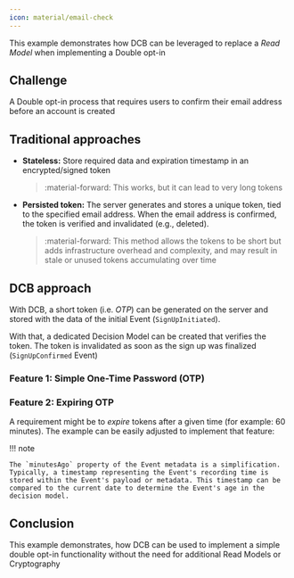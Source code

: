 ```yaml
---
icon: material/email-check
---
```

This example demonstrates how DCB can be leveraged to replace a <dfn title="Representation of data tailored for specific read operations, often denormalized for performance">Read Model</dfn> when implementing a Double opt-in

## Challenge

A Double opt-in process that requires users to confirm their email address before an account is created

## Traditional approaches

- **Stateless:** Store required data and expiration timestamp in an encrypted/signed token

    > :material-forward: This works, but it can lead to very long tokens

- **Persisted token:** The server generates and stores a unique token, tied to the specified email address. When the email address is confirmed, the token is verified and invalidated (e.g., deleted).

    > :material-forward: This method allows the tokens to be short but adds infrastructure overhead and complexity, and may result in stale or unused tokens accumulating over time

## DCB approach

With DCB, a short token (i.e. <dfn title="One-Time Password">OTP</dfn>) can be generated on the server and stored with the data of the initial Event (`SignUpInitiated`).

With that, a dedicated Decision Model can be created that verifies the token. The token is invalidated as soon as the sign up was finalized (`SignUpConfirmed` Event)

### Feature 1: Simple One-Time Password (OTP)

<script type="application/dcb+json">
{
    "meta": {
        "version": "1.0",
        "id": "opt_in_token_01"
    },
    "eventDefinitions": [
        {
            "name": "SignUpInitiated",
            "schema": {
                "type": "object",
                "properties": {
                    "emailAddress": {
                        "type": "string"
                    },
                    "otp": {
                        "type": "string"
                    },
                    "name": {
                        "type": "string"
                    }
                }
            },
            "tagResolvers": [
                "email:{data.emailAddress}",
                "otp:{data.otp}"
            ]
        },
        {
            "name": "SignUpConfirmed",
            "schema": {
                "type": "object",
                "properties": {
                    "emailAddress": {
                        "type": "string"
                    },
                    "otp": {
                        "type": "string"
                    },
                    "name": {
                        "type": "string"
                    }
                }
            },
            "tagResolvers": [
                "email:{data.emailAddress}",
                "otp:{data.otp}"
            ]
        }
    ],
    "commandDefinitions": [
        {
            "name": "confirmSignUp",
            "schema": {
                "type": "object",
                "properties": {
                    "emailAddress": {
                        "type": "string"
                    },
                    "otp": {
                        "type": "string"
                    }
                }
            }
        }
    ],
    "projections": [
        {
            "name": "pendingSignUp",
            "parameterSchema": {
                "type": "object",
                "properties": {
                    "emailAddress": {
                        "type": "string"
                    },
                    "otp": {
                        "type": "string"
                    }
                }
            },
            "stateSchema": {
                "type": "object",
                "properties": {
                    "data": {
                        "type": "object",
                        "properties": {
                            "name": {
                                "type": "string"
                            }
                        }
                    },
                    "otpUsed": {
                        "type": "boolean"
                    }
                }
            },
            "handlers": {
                "SignUpInitiated": "({data: event.data, otpUsed: false})",
                "SignUpConfirmed": "({...state, otpUsed: true})"
            },
            "tagFilters": [
                "email:{emailAddress}",
                "otp:{otp}"
            ]
        }
    ],
    "commandHandlerDefinitions": [
        {
            "commandName": "confirmSignUp",
            "decisionModels": [
                {
                    "name": "pendingSignUp",
                    "parameters": [
                        "command.emailAddress",
                        "command.otp"
                    ]
                }
            ],
            "constraintChecks": [
                {
                    "condition": "!state.pendingSignUp",
                    "errorMessage": "No pending sign-up for this OTP / email address"
                },
                {
                    "condition": "state.pendingSignUp.otpUsed",
                    "errorMessage": "OTP was already used"
                }
            ],
            "successEvent": {
                "type": "SignUpConfirmed",
                "data": {
                    "emailAddress": "{command.emailAddress}",
                    "otp": "{command.otp}",
                    "name": "{state.pendingSignUp.data.name}"
                }
            }
        }
    ],
    "testCases": [
        {
            "description": "Confirm SignUp for non-existing OTP",
            "givenEvents": null,
            "whenCommand": {
                "type": "confirmSignUp",
                "data": {
                    "emailAddress": "john.doe@example.com",
                    "otp": "000000"
                }
            },
            "thenExpectedError": "No pending sign-up for this OTP / email address"
        },
        {
            "description": "Confirm SignUp for OTP assigned to different email address",
            "givenEvents": [
                {
                    "type": "SignUpInitiated",
                    "data": {
                        "emailAddress": "john.doe@example.com",
                        "otp": "111111",
                        "name": "John Doe"
                    }
                }
            ],
            "whenCommand": {
                "type": "confirmSignUp",
                "data": {
                    "emailAddress": "jane.doe@example.com",
                    "otp": "111111"
                }
            },
            "thenExpectedError": "No pending sign-up for this OTP / email address"
        },
        {
            "description": "Confirm SignUp for already used OTP",
            "givenEvents": [
                {
                    "type": "SignUpInitiated",
                    "data": {
                        "emailAddress": "john.doe@example.com",
                        "otp": "222222",
                        "name": "John Doe"
                    }
                },
                {
                    "type": "SignUpConfirmed",
                    "data": {
                        "emailAddress": "john.doe@example.com",
                        "otp": "222222",
                        "name": "John Doe"
                    }
                }
            ],
            "whenCommand": {
                "type": "confirmSignUp",
                "data": {
                    "emailAddress": "john.doe@example.com",
                    "otp": "222222"
                }
            },
            "thenExpectedError": "OTP was already used"
        },
        {
            "description": "Confirm SignUp for valid OTP",
            "givenEvents": [
                {
                    "type": "SignUpInitiated",
                    "data": {
                        "emailAddress": "john.doe@example.com",
                        "otp": "444444",
                        "name": "John Doe"
                    }
                }
            ],
            "whenCommand": {
                "type": "confirmSignUp",
                "data": {
                    "emailAddress": "john.doe@example.com",
                    "otp": "444444"
                }
            },
            "thenExpectedEvent": {
                "type": "SignUpConfirmed",
                "data": {
                    "emailAddress": "john.doe@example.com",
                    "otp": "444444",
                    "name": "John Doe"
                }
            }
        }
    ]
}
</script>

### Feature 2: Expiring OTP

A requirement might be to _expire_ tokens after a given time (for example: 60 minutes). The example can be easily adjusted to implement that feature:

!!! note

    The `minutesAgo` property of the Event metadata is a simplification. Typically, a timestamp representing the Event's recording time is stored within the Event's payload or metadata. This timestamp can be compared to the current date to determine the Event's age in the decision model.

<script type="application/dcb+json">
{
    "meta": {
        "version": "1.0",
        "id": "opt_in_token_02",
        "extends": "opt_in_token_01"
    },
    "projections": [
        {
            "name": "pendingSignUp",
            "parameterSchema": {
                "type": "object",
                "properties": {
                    "emailAddress": {
                        "type": "string"
                    },
                    "otp": {
                        "type": "string"
                    }
                }
            },
            "stateSchema": {
                "type": "object",
                "properties": {
                    "data": {
                        "type": "object",
                        "properties": {
                            "name": {
                                "type": "string"
                            }
                        }
                    },
                    "otpUsed": {
                        "type": "boolean"
                    },
                    "otpExpired": {
                        "type": "boolean"
                    }
                }
            },
            "handlers": {
                "SignUpInitiated": "({data: event.data, otpUsed: false, otpExpired: event.metadata?.minutesAgo > 60})",
                "SignUpConfirmed": "({...state, otpUsed: true})"
            },
            "tagFilters": [
                "email:{emailAddress}",
                "otp:{otp}"
            ]
        }
    ],
    "commandHandlerDefinitions": [
        {
            "commandName": "confirmSignUp",
            "decisionModels": [
                {
                    "name": "pendingSignUp",
                    "parameters": [
                        "command.emailAddress",
                        "command.otp"
                    ]
                }
            ],
            "constraintChecks": [
                {
                    "condition": "!state.pendingSignUp",
                    "errorMessage": "No pending sign-up for this OTP / email address"
                },
                {
                    "condition": "state.pendingSignUp.otpUsed",
                    "errorMessage": "OTP was already used"
                },
                {
                    "condition": "state.pendingSignUp.otpExpired",
                    "errorMessage": "OTP expired"
                }
            ],
            "successEvent": {
                "type": "SignUpConfirmed",
                "data": {
                    "emailAddress": "{command.emailAddress}",
                    "otp": "{command.otp}",
                    "name": "{state.pendingSignUp.data.name}"
                }
            }
        }
    ],
    "testCases": [
        {
            "description": "Confirm SignUp for expired OTP",
            "givenEvents": [
                {
                    "type": "SignUpInitiated",
                    "data": {
                        "emailAddress": "john.doe@example.com",
                        "otp": "333333",
                        "name": "John Doe"
                    },
                    "metadata": {
                        "minutesAgo": "61"
                    }
                }
            ],
            "whenCommand": {
                "type": "confirmSignUp",
                "data": {
                    "emailAddress": "john.doe@example.com",
                    "otp": "000000"
                }
            },
            "thenExpectedError": "No pending sign-up for this OTP / email address"
        }
    ]
}
</script>

## Conclusion

This example demonstrates, how DCB can be used to implement a simple double opt-in functionality without the need for additional Read Models or Cryptography